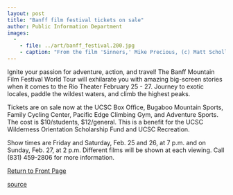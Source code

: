 ```yaml
---
layout: post
title: "Banff film festival tickets on sale"
author: Public Information Department
images:
  -
    - file: ../art/banff_festival.200.jpg
    - caption: "From the film 'Sinners,' Mike Precious, (c) Matt Scholl Courtesy of Banff Mountain Festivals"
---
```


Ignite your passion for adventure, action, and travel! The Banff Mountain Film Festival World Tour will exhilarate you with amazing big-screen stories when it comes to the Rio Theater February 25 - 27. Journey to exotic locales, paddle the wildest waters, and climb the highest peaks.

Tickets are on sale now at the UCSC Box Office, Bugaboo Mountain Sports, Family Cycling Center, Pacific Edge Climbing Gym, and Adventure Sports. The cost is $10/students, $12/general. This is a benefit for the UCSC Wilderness Orientation Scholarship Fund and UCSC Recreation.

Show times are Friday and Saturday, Feb. 25 and 26, at 7 p.m. and on Sunday, Feb. 27, at 2 p.m. Different films will be shown at each viewing. Call (831) 459-2806 for more information.  

  

[Return to Front Page][1]

[1]: http://currents.ucsc.edu/

[source](http://www1.ucsc.edu/currents/04-05/02-07/brief-banff.asp "Permalink to brief-banff")
